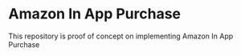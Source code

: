 # Amazon In App Purchase

This repository is proof of concept on implementing Amazon In App Purchase